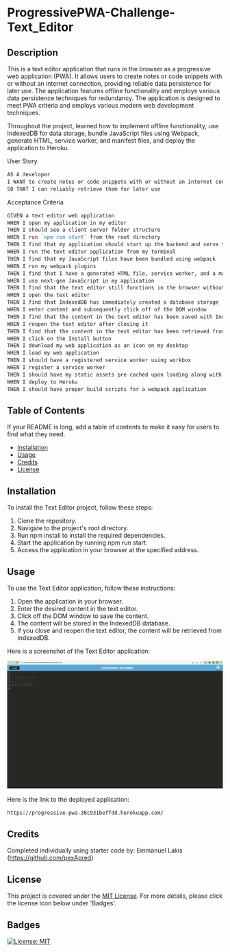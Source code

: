 # ProgressivePWA-Challenge-Text_Editor

## Description

This is a text editor application that runs in the browser as a progressive web application (PWA). It allows users to create notes or code snippets with or without an internet connection, providing reliable data persistence for later use. The application features offline functionality and employs various data persistence techniques for redundancy. The application is designed to meet PWA criteria and employs various modern web development techniques.

Throughout the project, learned how to implement offline functionality, use IndexedDB for data storage, bundle JavaScript files using Webpack, generate HTML, service worker, and manifest files, and deploy the application to Heroku.

User Story
```md
AS A developer
I WANT to create notes or code snippets with or without an internet connection
SO THAT I can reliably retrieve them for later use
```

Acceptance Criteria
```md
GIVEN a text editor web application
WHEN I open my application in my editor
THEN I should see a client server folder structure
WHEN I run `npm run start` from the root directory
THEN I find that my application should start up the backend and serve the client
WHEN I run the text editor application from my terminal
THEN I find that my JavaScript files have been bundled using webpack
WHEN I run my webpack plugins
THEN I find that I have a generated HTML file, service worker, and a manifest file
WHEN I use next-gen JavaScript in my application
THEN I find that the text editor still functions in the browser without errors
WHEN I open the text editor
THEN I find that IndexedDB has immediately created a database storage
WHEN I enter content and subsequently click off of the DOM window
THEN I find that the content in the text editor has been saved with IndexedDB
WHEN I reopen the text editor after closing it
THEN I find that the content in the text editor has been retrieved from our IndexedDB
WHEN I click on the Install button
THEN I download my web application as an icon on my desktop
WHEN I load my web application
THEN I should have a registered service worker using workbox
WHEN I register a service worker
THEN I should have my static assets pre cached upon loading along with subsequent pages and static assets
WHEN I deploy to Heroku
THEN I should have proper build scripts for a webpack application
```

## Table of Contents

If your README is long, add a table of contents to make it easy for users to find what they need.

- [Installation](#installation)
- [Usage](#usage)
- [Credits](#credits)
- [License](#license)

## Installation

To install the Text Editor project, follow these steps:

1. Clone the repository.
2. Navigate to the project's root directory.
3. Run npm install to install the required dependencies.
4. Start the application by running npm run start.
5. Access the application in your browser at the specified address.

## Usage

To use the Text Editor application, follow these instructions:

1. Open the application in your browser.
2. Enter the desired content in the text editor.
3. Click off the DOM window to save the content.
4. The content will be stored in the IndexedDB database.
5. If you close and reopen the text editor, the content will be retrieved from IndexedDB.

Here is a screenshot of the Text Editor application:

![Just Another Text Editor](./assets/Screenshot%202023-07-06%20at%2010.39.33%20AM.png)

Here is the link to the deployed application:
```md
https://progressive-pwa-38c931beffdd.herokuapp.com/
``````

## Credits

Completed individually using starter code by: Emmanuel Lakis (https://github.com/pexApred)

## License

This project is covered under the [MIT License](./LICENSE). For more details, please click the license icon below under 'Badges'.

## Badges

[![License: MIT](https://img.shields.io/badge/License-MIT-yellow.svg)](https://opensource.org/licenses/MIT)